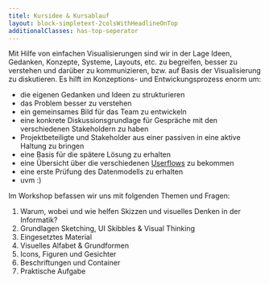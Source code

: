 ```yaml
---
titel: Kursidee & Kursablauf
layout: block-simpletext-2colsWithHeadlineOnTop
additionalClasses: has-top-seperator
---
```

 

Mit Hilfe von einfachen Visualisierungen sind wir in der Lage Ideen, Gedanken, Konzepte, Systeme, Layouts, etc. zu begreifen, besser zu verstehen und darüber zu kommunizieren, bzw. auf Basis der Visualisierung zu diskutieren. Es hilft im Konzeptions- und Entwickungsprozess enorm um:

- die eigenen Gedanken und Ideen zu strukturieren
- das Problem besser zu verstehen
- ein gemeinsames Bild für das Team zu entwickeln
- eine konkrete Diskussionsgrundlage für Gespräche mit den verschiedenen Stakeholdern zu haben
- Projektbeteiligte und Stakeholder aus einer passiven in eine aktive Haltung zu bringen
- eine Basis für die spätere Lösung zu erhalten
- eine Übersicht über die verschiedenen [Userflows](https://www.interaction-design.org/literature/topics/user-flows) zu bekommen
- eine erste Prüfung des Datenmodells zu erhalten
- uvm :)

<!--more-->

Im Workshop befassen wir uns mit folgenden Themen und Fragen:
1. Warum, wobei und wie helfen Skizzen und visuelles Denken in der Informatik?
2. Grundlagen Sketching, UI Skibbles & Visual Thinking
4. Eingesetztes Material
5. Visuelles Alfabet & Grundformen
6. Icons, Figuren und Gesichter
7. Beschriftungen und Container
7. Praktische Aufgabe


